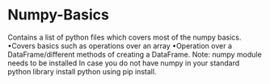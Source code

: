# Numpy-Basics
Contains a list of python files which covers most of the numpy basics. •Covers basics such as operations over an array •Operation over a DataFrame/different methods of creating a DataFrame.  Note: numpy module needs to be installed   In case you do not have numpy in your standard python library install python using pip install.
